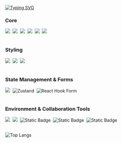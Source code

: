 [![Typing SVG](https://readme-typing-svg.demolab.com?font=Fira+Code&pause=1000&width=435&lines=Tech+Stack)](https://git.io/typing-svg)

<h3 >Core</h3>
<div>
  <img src="https://img.shields.io/badge/React-61DAFB?style=flat-square&logo=React&logoColor=black"/>&nbsp
  <img src="https://img.shields.io/badge/JavaScript-F7DF1E?style=flat-square&logo=javascript&logoColor=black"/>&nbsp
  <img src="https://img.shields.io/badge/HTML5-E34F26?style=flat-square&logo=html5&logoColor=white"/>&nbsp
  <img src="https://img.shields.io/badge/CSS3-1572B6?style=flat-square&logo=css3&logoColor=white"/>&nbsp
  <img src="https://img.shields.io/badge/Next.js-000000?style=flat-square&logo=Next.js&logoColor=white"/>&nbsp
  <img src="https://img.shields.io/badge/Typescript-3178C6?style=flat-square&logo=Typescript&logoColor=white"/>
</div>

</br>

<h3>Styling</h3>
<div>
  <img src="https://img.shields.io/badge/Sass-CC6699?style=flat-square&logo=Sass&logoColor=white"/>&nbsp
  <img src="https://img.shields.io/badge/Tailwind CSS-06B6D4?style=flat-square&logo=Tailwind CSS&logoColor=white"/>&nbsp
  <img src="https://img.shields.io/badge/Emotion-hotpink?style=flat-square">
</div>

</br>

<h3>State Management & Forms</h3>
<div>
  <img src="https://img.shields.io/badge/Jotai-e4e5e9?style=flat-square">&nbsp
  <img alt="Zustand" src="https://img.shields.io/badge/Zustand-352511?style=flat-square">&nbsp
  <img alt="React Hook Form" src="https://img.shields.io/badge/React%20Hook%20Form-EC5990?style=flat-square&logo=reacthookform&logoColor=white">
</div>

</br>

<h3>Environment & Collaboration Tools</h3>
<div>
  <img src="https://img.shields.io/badge/Git-F05032?style=flat-square&logo=git&logoColor=white"/>&nbsp
  <img src="https://img.shields.io/badge/GitHub-181717?style=flat-square&logo=GitHub&logoColor=white"/>&nbsp
  <img alt="Static Badge" src="https://img.shields.io/badge/Prettier-F7B93E?style=flat-square&logo=prettier&logoColor=black">&nbsp
  <img alt="Static Badge" src="https://img.shields.io/badge/Eslint-4B32C3?style=flat-square&logo=eslint&logoColor=white">&nbsp
  <img alt="Static Badge" src="https://img.shields.io/badge/Notion-000000?style=flat-square&logo=notion&logoColor=white">
</div>

<br>

![Top Langs](https://github-readme-stats.vercel.app/api/top-langs/?username=JaeGuipi&layout=compact)

<!--
**JaeGuipi/JaeGuipi** is a ✨ _special_ ✨ repository because its `README.md` (this file) appears on your GitHub profile.

Here are some ideas to get you started:

- 🔭 I’m currently working on ...
- 🌱 I’m currently learning ...
- 👯 I’m looking to collaborate on ...
- 🤔 I’m looking for help with ...
- 💬 Ask me about ...
- 📫 How to reach me: ...
- 😄 Pronouns: ...
- ⚡ Fun fact: ...
  -->
